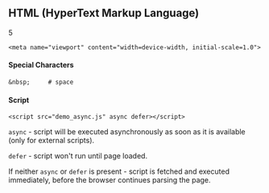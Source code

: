 HTML (HyperText Markup Language)
-
5

````
<meta name="viewport" content="width=device-width, initial-scale=1.0">
````

#### Special Characters

````
&nbsp;     # space
````

#### Script

````
<script src="demo_async.js" async defer></script>
````

`async` - script will be executed asynchronously
as soon as it is available (only for external scripts).

`defer` - script won't run until page loaded.

If neither `async` or `defer` is present - script is fetched and executed immediately,
before the browser continues parsing the page.
